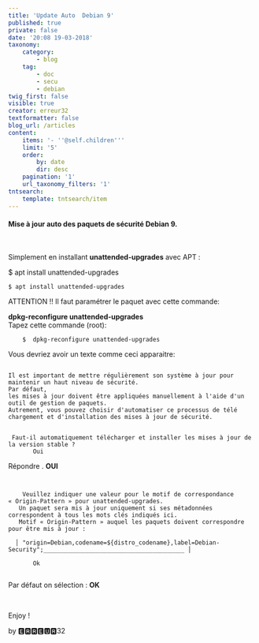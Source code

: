 ```yaml
---
title: 'Update Auto  Debian 9'
published: true
private: false
date: '20:08 19-03-2018'
taxonomy:
    category:
        - blog
    tag:
        - doc
        - secu
        - debian
twig_first: false
visible: true
creator: erreur32
textformatter: false
blog_url: /articles
content:
    items: '- ''@self.children'''
    limit: '5'
    order:
        by: date
        dir: desc
    pagination: '1'
    url_taxonomy_filters: '1'
tntsearch:
    template: tntsearch/item
---
```


<h4 id="mcetoc_1c8vqo8cu0">Mise &agrave; jour auto des paquets de s&eacute;curit&eacute; Debian 9.</h4>
<p>&nbsp;</p>
<div class="notices blue">
<p>Simplement en installant <strong>unattended-upgrades</strong> avec APT : </p>
$ apt install unattended-upgrades<br />
</div>
<pre><code>$ apt install unattended-upgrades</code></pre>
 <div class="notices yellow">
<p>ATTENTION !!    Il faut param&eacute;trer le paquet avec cette commande:</p>
  <strong>dpkg-reconfigure unattended-upgrades</strong><br />
   </div>
Tapez cette commande (root):
<pre><code>    $  dpkg-reconfigure unattended-upgrades</code></pre>

Vous devriez avoir un texte comme ceci apparaitre:
<pre><code>
Il est important de mettre r&eacute;guli&egrave;rement son syst&egrave;me &agrave; jour pour maintenir un haut niveau de s&eacute;curit&eacute;. 
Par d&eacute;faut,
les mises &agrave; jour doivent &ecirc;tre appliqu&eacute;es manuellement &agrave; l'aide d'un outil de gestion de paquets.
Autrement, vous pouvez choisir d'automatiser ce processus de t&eacute;l&eacute;
chargement et d'installation des mises &agrave; jour de s&eacute;curit&eacute;.                                                                                                                                    
<br />
 Faut-il automatiquement t&eacute;l&eacute;charger et installer les mises &agrave; jour de la version stable&nbsp;? 
       Oui   </code></pre>

<p>R&eacute;pondre . <strong>OUI </strong></p>

<pre><code><br />
    Veuillez indiquer une valeur pour le motif de correspondance &laquo;&nbsp;Origin-Pattern&nbsp;&raquo; pour unattended-upgrades. 
   Un paquet sera mis &agrave; jour uniquement si ses m&eacute;tadonn&eacute;es correspondent &agrave; tous les mots cl&eacute;s indiqu&eacute;s ici.
   Motif &laquo;&nbsp;Origin-Pattern&nbsp;&raquo; auquel les paquets doivent correspondre pour &ecirc;tre mis &agrave; jour&nbsp;:                   
  
  │ "origin=Debian,codename=${distro_codename},label=Debian-Security";________________________________________ │

       Ok                            <br /><br /></code></pre>



<p>Par d&eacute;faut on s&eacute;lection&nbsp;: <strong>OK</strong></p>

<p>&nbsp;</p>
<p>Enjoy&nbsp;!</p>
<p>by 🅴🆁🆁🅴🆄🆁32</p>
<h1 id="mcetoc_1c8vq3bmk1">&nbsp;</h1>